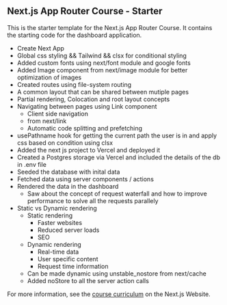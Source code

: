 ## Next.js App Router Course - Starter

This is the starter template for the Next.js App Router Course. It contains the starting code for the dashboard application.

- Create Next App
- Global css styling && Tailwind && clsx for conditional styling
- Added custom fonts using next/font module and google fonts
- Added Image component from next/image module for better optimization of images
- Created routes using file-system routing
- A common layout that can be shared between mutiple pages
- Partial rendering, Colocation and root layout concepts
- Navigating between pages using Link component
  - Client side navigation
  - from next/link
  - Automatic code splitting and prefetching
- usePathname hook for getting the current path the user is in and apply css based on condition using clsx
- Added the next js project to Vercel and deployed it
- Created a Postgres storage via Vercel and included the details of the db in .env file
- Seeded the database with inital data
- Fetched data using server components / actions
- Rendered the data in the dashboard
  - Saw about the concept of request waterfall and how to improve performance to solve all the requests parallely
- Static vs Dynamic rendering
  - Static rendering
    - Faster websites
    - Reduced server loads
    - SEO
  - Dynamic rendering
    - Real-time data
    - User specific content
    - Request time information
  - Can be made dynamic using unstable_nostore from next/cache
  - Added noStore to all the server action calls

For more information, see the [course curriculum](https://nextjs.org/learn) on the Next.js Website.
